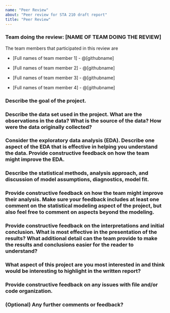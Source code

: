```yaml
---
name: "Peer Review"
about: "Peer review for STA 210 draft report"
title: "Peer Review"
---
```


### Team doing the review: [NAME OF TEAM DOING THE REVIEW]

The team members that participated in this review are

-   [Full names of team member 1] - \@[githubname]

-   [Full names of team member 2] - \@[githubname]

-   [Full names of team member 3] - \@[githubname]

-   [Full names of team member 4] - \@[githubname]

### Describe the goal of the project.

### Describe the data set used in the project. What are the observations in the data? What is the source of the data? How were the data originally collected?

### Consider the exploratory data analysis (EDA). Describe one aspect of the EDA that is effective in helping you understand the data. Provide constructive feedback on how the team might improve the EDA.

### Describe the statistical methods, analysis approach, and discussion of model assumptions, diagnostics, model fit.

### Provide constructive feedback on how the team might improve their analysis. Make sure your feedback includes at least one comment on the statistical modeling aspect of the project, but also feel free to comment on aspects beyond the modeling.

### Provide constructive feedback on the interpretations and initial conclusion. What is most effective in the presentation of the results? What additional detail can the team provide to make the results and conclusions easier for the reader to understand?

### What aspect of this project are you most interested in and think would be interesting to highlight in the written report?

### Provide constructive feedback on any issues with file and/or code organization.

### (Optional) Any further comments or feedback?
